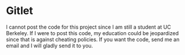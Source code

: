 # Gitlet
I cannot post the code for this project since I am still a student at UC Berkeley. If I were to post this code, my education could be jeopardized since that is against cheating policies. If you want the code, send me an email and I will gladly send it to you.   
